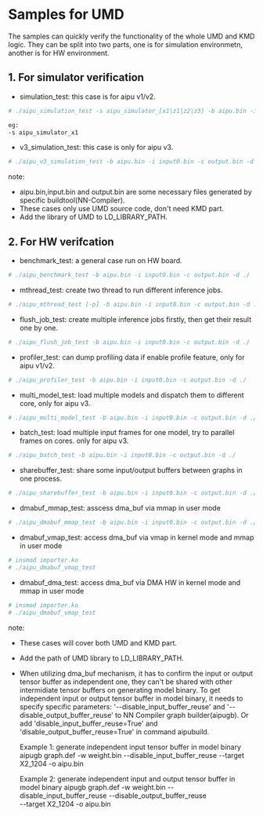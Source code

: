 # Samples for UMD

The samples can quickly verify the functionality of the whole UMD and KMD logic. They can be split into two parts, one is for simulation environmetn, another is for HW environment.

## 1. For simulator verification
- simulation_test: this case is for aipu v1/v2.

```bash
# ./aipu_simulation_test -s aipu_simulator_[x1|z1|z2|z3] -b aipu.bin -i input0.bin -c output.bin -d ./

eg:
-s aipu_simulator_x1
```

- v3_simulation_test: this case is only for aipu v3.

```bash
# ./aipu_v3_simulation_test -b aipu.bin -i input0.bin -c output.bin -d ./
```

note:
- aipu.bin,input.bin and output.bin are some necessary files generated by specific buildtool(NN-Compiler).
- These cases only use UMD source code, don't need KMD part.
- Add the library of UMD to LD_LIBRARY_PATH.

## 2. For HW verifcation
- benchmark_test: a general case run on HW board.
```bash
# ./aipu_benchmark_test -b aipu.bin -i input0.bin -c output.bin -d ./
```

- mthread_test: create two thread to run different inference jobs.
```bash
# ./aipu_mthread_test [-p] -b aipu.bin -i input0.bin -c output.bin -d ./
```

- flush_job_test: create multiple inference jobs firstly, then get their result one by one.
```bash
# ./aipu_flush_job_test -b aipu.bin -i input0.bin -c output.bin -d ./
```

- profiler_test: can dump profiling data if enable profile feature, only for aipu v1/v2.
```bash
# ./aipu_profiler_test -b aipu.bin -i input0.bin -c output.bin -d ./
```

- multi_model_test: load multiple models and dispatch them to different core, only for aipu v3.
```bash
# ./aipu_multi_model_test -b aipu.bin -i input0.bin -c output.bin -d ./
```

- batch_test: load multiple input frames for one model, try to parallel frames on cores. only for aipu v3.
```bash
# ./aipu_batch_test -b aipu.bin -i input0.bin -c output.bin -d ./
```

- sharebuffer_test: share some input/output buffers between graphs in one process.
```bash
# ./aipu_sharebuffer_test -b aipu.bin -i input0.bin -c output.bin -d ./
```

- dmabuf_mmap_test: asscess dma_buf via mmap in user mode
```bash
# ./aipu_dmabuf_mmap_test -b aipu.bin -i input0.bin -c output.bin -d ./
```

- dmabuf_vmap_test: access dma_buf via vmap in kernel mode and mmap in user mode
```bash
# insmod importer.ko
# ./aipu_dmabuf_vmap_test
```

- dmabuf_dma_test: access dma_buf via DMA HW in kernel mode and mmap in user mode
```bash
# insmod importer.ko
# ./aipu_dmabuf_vmap_test
```

note:
- These cases will cover both UMD and KMD part.
- Add the path of UMD library to LD_LIBRARY_PATH.
- When utilizing dma_buf mechanism, it has to confirm the input or output tensor buffer
  as independent one, they can't be shared with other intermidiate tensor buffers
  on generating model binary. To get independent input or output tensor buffer in
  model binary, it needs to specify specific parameters: '--disable_input_buffer_reuse'
  and '--disable_output_buffer_reuse' to NN Compiler graph builder(aipugb). Or add
  'disable_input_buffer_reuse=True' and 'disable_output_buffer_reuse=True' in command aipubuild.

  Example 1: generate independent input tensor buffer in model binary
  aipugb graph.def -w weight.bin --disable_input_buffer_reuse --target X2_1204 -o aipu.bin

  Example 2: generate independent input and output tensor buffer in model binary
  aipugb graph.def -w weight.bin --disable_input_buffer_reuse --disable_output_buffer_reuse \
  --target X2_1204 -o aipu.bin